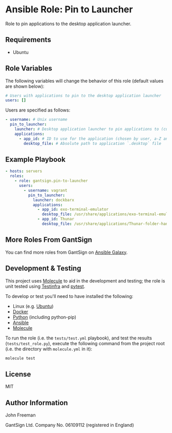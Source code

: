Ansible Role: Pin to Launcher
=============================

Role to pin applications to the desktop application launcher.

Requirements
------------

* Ubuntu

Role Variables
--------------

The following variables will change the behavior of this role (default values
are shown below):

```yaml
# Users with applications to pin to the desktop application launcher
users: []
```

Users are specified as follows:

```yaml
- username: # Unix username
  pin_to_launcher:
    launcher: # Desktop application launcher to pin applications to (currently supported: 'dockbarx')
    applications:
      - app_id: # ID to use for the application (chosen by user, a-Z and '-' permitted)
        desktop_file: # Absolute path to application `.desktop` file
```

Example Playbook
----------------

```yaml
- hosts: servers
  roles:
    - role: gantsign.pin-to-launcher
      users:
        - username: vagrant
          pin_to_launcher:
            launcher: dockbarx
            applications:
              - app_id: exo-terminal-emulator
                desktop_file: /usr/share/applications/exo-terminal-emulator.desktop
              - app_id: Thunar
                desktop_file: /usr/share/applications/Thunar-folder-handler.desktop
```

More Roles From GantSign
------------------------

You can find more roles from GantSign on [Ansible Galaxy](https://galaxy.ansible.com/gantsign).

Development & Testing
---------------------

This project uses [Molecule](http://molecule.readthedocs.io/) to aid in the
development and testing; the role is unit tested using
[Testinfra](http://testinfra.readthedocs.io/) and
[pytest](http://docs.pytest.org/).

To develop or test you'll need to have installed the following:

* Linux (e.g. [Ubuntu](http://www.ubuntu.com/))
* [Docker](https://www.docker.com/)
* [Python](https://www.python.org/) (including python-pip)
* [Ansible](https://www.ansible.com/)
* [Molecule](http://molecule.readthedocs.io/)

To run the role (i.e. the `tests/test.yml` playbook), and test the results
(`tests/test_role.py`), execute the following command from the project root
(i.e. the directory with `molecule.yml` in it):

```bash
molecule test
```

License
-------

MIT

Author Information
------------------

John Freeman

GantSign Ltd.
Company No. 06109112 (registered in England)
